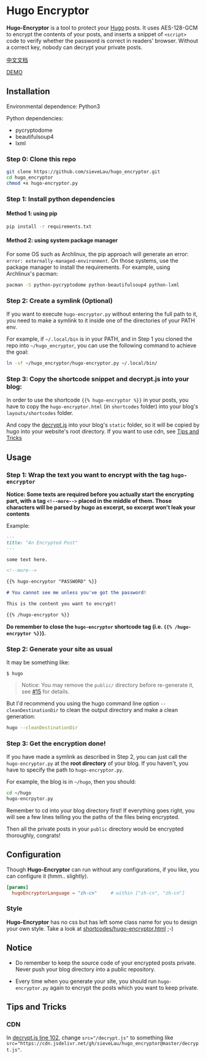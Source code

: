 # Hugo Encryptor

**Hugo-Encryptor** is a tool to protect your [Hugo](https://gohugo.io) posts. It uses AES-128-GCM to encrypt the contents of your posts, and inserts a snippet of `<script>` code to verify whether the password is correct in readers' browser. Without a correct key, nobody can decrypt your private posts.

[中文文档](./README-zh_CN.md)

[DEMO](https://0n0.fun/post/2019/03/this-is-hugo-encryptor/)

## Installation

Environmental dependence: Python3

Python dependencies:

- pycryptodome
- beautifulsoup4
- lxml

### Step 0: Clone this repo

```bash
git clone https://github.com/sieveLau/hugo_encryptor.git
cd hugo_encryptor
chmod +x hugo-encryptor.py
```

### Step 1: Install python dependencies

#### Method 1: using pip

```bash
pip install -r requirements.txt
```

#### Method 2: using system package manager

For some OS such as Archlinux, the pip approach will generate an error: `error: externally-managed-environment`. On those systems, use the package manager to install the requirements. For example, using Archlinux's pacman:

```bash
pacman -S python-pycryptodome python-beautifulsoup4 python-lxml
```

### Step 2: Create a symlink (Optional)

If you want to execute `hugo-encryptor.py` without entering the full path to it, you need to make a symlink to it inside one of the directories of your PATH env.

For example, if `~/.local/bin` is in your PATH, and in Step 1 you cloned the repo into `~/hugo_encryptor`, you can use the following command to achieve the goal:

```bash
ln -sf ~/hugo_encryptor/hugo-encryptor.py ~/.local/bin/
```

### Step 3: Copy the shortcode snippet and decrypt.js into your blog:

In order to use the shortcode `{{% hugo-encryptor %}}` in your posts, you have to copy the `hugo-encryptor.html` (in `shortcodes` folder) into your blog's `layouts/shortcodes` folder.

And copy the [decrypt.js](decrypt.js) into your blog's `static` folder, so it will be copied by hugo into your website's root directory. If you want to use cdn, see [Tips and Tricks](#cdn)

## Usage

### Step 1: Wrap the text you want to encrypt with the tag `hugo-encryptor`

**Notice: Some texts are required before you actually start the encrypting part, with a tag `<!--more-->` placed in the middle of them. Those characters will be parsed by hugo as excerpt, so excerpt won't leak your contents**

Example:

```markdown
---
title: "An Encrypted Post"
---

some text here.

<!--more-->

{{% hugo-encryptor "PASSWORD" %}}

# You cannot see me unless you've got the password!

This is the content you want to encrypt!

{{% /hugo-encryptor %}}
```

**Do remember to close the `hugo-encryptor` shortcode tag (i.e. `{{% /hugo-encrpytor %}}`).**

### Step 2: Generate your site as usual

It may be something like:

    $ hugo

> Notice: You may remove the `public/` directory before re-generate it, see [#15](https://github.com/Li4n0/hugo_encryptor/issues/15#issuecomment-826044272) for details.

But I'd recommend you using the hugo command line option `--cleanDestinationDir` to clean the output directory and make a clean generation:

```bash
hugo --cleanDestinationDir
```

### Step 3: Get the encryption done!

If you have made a symlink as described in Step 2, you can just call the `hugo-encryptor.py` at the **root directory** of your blog. If you haven't, you have to specify the path to `hugo-encryptor.py`.

For example, the blog is in `~/hugo`, then you should:

```bash
cd ~/hugo
hugo-encrpytor.py
```

Remember to cd into your blog directory first! If everything goes right, you will see a few lines telling you the paths of the files being encrypted.

Then all the private posts in your `public` directory would be encrypted thoroughly, congrats!

## Configuration

Though **Hugo-Encryptor** can run without any configurations, if you like, you can configure it (hmm.. slightly).

```toml
[params]
  hugoEncryptorLanguage = "zh-cn"     # within ["zh-cn", "zh-cn"]
```

### Style

**Hugo-Encryptor** has no css but has left some class name for you to design your own style. Take a look at [shortcodes/hugo-encryptor.html](shortcodes/hugo-encryptor.html) ;-)

## Notice

- Do remember to keep the source code of your encrypted posts private. Never push your blog directory into a public repository.

- Every time when you generate your site, you should run `hugo-encryptor.py` again to encrypt the posts which you want to keep private.

## Tips and Tricks

### CDN

In [decrypt.js line 102](https://github.com/sieveLau/hugo_encryptor/blob/master/hugo-encryptor.py#L102), change `src="/decrypt.js"` to something like `src="https://cdn.jsdelivr.net/gh/sieveLau/hugo_encryptor@master/decrypt.js"`.
